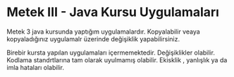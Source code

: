 # Metek III - Java Kursu Uygulamaları
Metek 3 java kursunda yaptığım uygulamalardır.
Kopyalabilir veaya kopyaladığınız uygulamalr üzerinde değişiklik yapabilirsiniz.

Birebir kursta yapılan uygulamaları içermemektedir.
Değişiklikler olabilir.
Kodlama standrtlarına tam olarak uyulmamış olabilir.
Ekisklik , yanlışlık ya da imla hataları olabilir.



